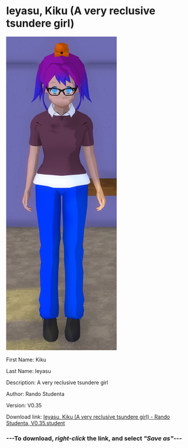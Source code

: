 # Ieyasu, Kiku (A very reclusive tsundere girl)

<img src = "https://raw.githubusercontent.com/Arbiter1223/Daigaku-Gurashi-Custom-Students/master/Students/Files/Ieyasu%2C%20Kiku%20(A%20very%20reclusive%20tsundere%20girl).png">

First Name: Kiku

Last Name: Ieyasu

Description: A very reclusive tsundere girl

Author: Rando Studenta

Version: V0.35

Download link: <a href="https://raw.githubusercontent.com/Arbiter1223/Daigaku-Gurashi-Custom-Students/master/Students/Files/Ieyasu%2C%20Kiku%20(A%20very%20reclusive%20tsundere%20girl)%20-%20Rando%20Studenta%2C%20V0.35.student">Ieyasu, Kiku (A very reclusive tsundere girl) - Rando Studenta, V0.35.student</a>

### ---**To download, _right-click_ the link, and select _"Save as"_**---
